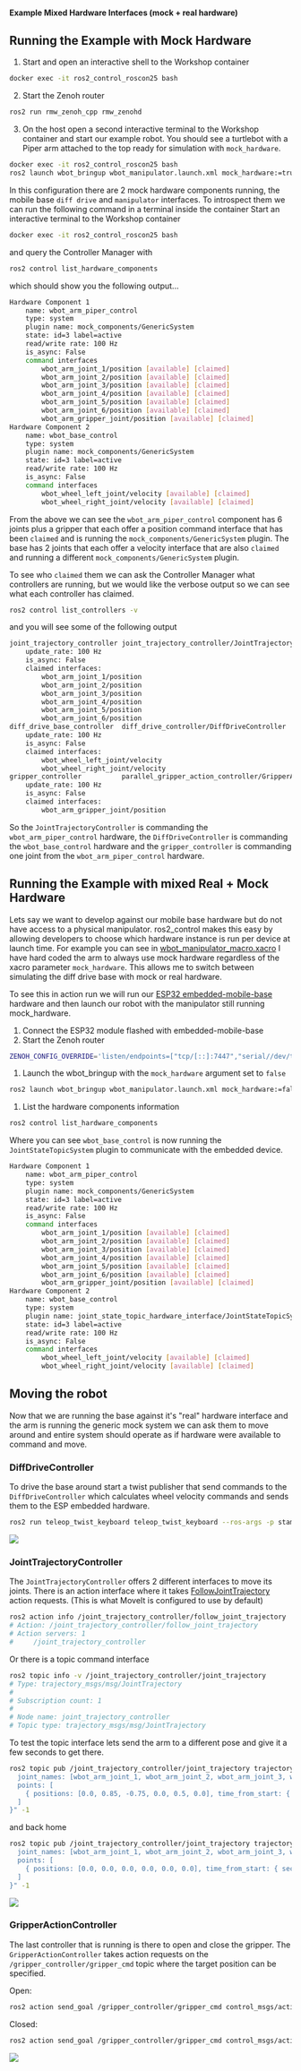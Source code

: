 #### Example Mixed Hardware Interfaces (mock + real hardware)

## Running the Example with Mock Hardware

1. Start and open an interactive shell to the Workshop container
```bash
docker exec -it ros2_control_roscon25 bash
```

2. Start the Zenoh router
```bash
ros2 run rmw_zenoh_cpp rmw_zenohd
```

3. On the host open a second interactive terminal to the Workshop container and start our example robot.
You should see a turtlebot with a Piper arm attached to the top ready for simulation with `mock_hardware`.
```bash
docker exec -it ros2_control_roscon25 bash
ros2 launch wbot_bringup wbot_manipulator.launch.xml mock_hardware:=true
```

In this configuration there are 2 mock hardware components running, the mobile base `diff drive` and `manipulator` interfaces.
To introspect them we can run the following command in a terminal inside the container
Start an interactive terminal to the Workshop container
```bash
docker exec -it ros2_control_roscon25 bash
```
and query the Controller Manager with
```bash
ros2 control list_hardware_components
```

which should show you the following output...
```bash
Hardware Component 1
	name: wbot_arm_piper_control
	type: system
	plugin name: mock_components/GenericSystem
	state: id=3 label=active
	read/write rate: 100 Hz
	is_async: False
	command interfaces
		wbot_arm_joint_1/position [available] [claimed]
		wbot_arm_joint_2/position [available] [claimed]
		wbot_arm_joint_3/position [available] [claimed]
		wbot_arm_joint_4/position [available] [claimed]
		wbot_arm_joint_5/position [available] [claimed]
		wbot_arm_joint_6/position [available] [claimed]
		wbot_arm_gripper_joint/position [available] [claimed]
Hardware Component 2
	name: wbot_base_control
	type: system
	plugin name: mock_components/GenericSystem
	state: id=3 label=active
	read/write rate: 100 Hz
	is_async: False
	command interfaces
		wbot_wheel_left_joint/velocity [available] [claimed]
		wbot_wheel_right_joint/velocity [available] [claimed]
```

From the above we can see the `wbot_arm_piper_control` component has 6 joints plus a gripper that each offer a position command interface that has been `claimed` and is running the `mock_components/GenericSystem` plugin.
The base has 2 joints that each offer a velocity interface that are also `claimed` and running a different `mock_components/GenericSystem` plugin.

To see who `claimed` them we can ask the Controller Manager what controllers are running, but we would like the verbose output so we can see what each controller has claimed.
```bash
ros2 control list_controllers -v
```

and you will see some of the following output
```bash
joint_trajectory_controller joint_trajectory_controller/JointTrajectoryController  active
	update_rate: 100 Hz
	is_async: False
	claimed interfaces:
		wbot_arm_joint_1/position
		wbot_arm_joint_2/position
		wbot_arm_joint_3/position
		wbot_arm_joint_4/position
		wbot_arm_joint_5/position
		wbot_arm_joint_6/position
diff_drive_base_controller  diff_drive_controller/DiffDriveController              active
	update_rate: 100 Hz
	is_async: False
	claimed interfaces:
		wbot_wheel_left_joint/velocity
		wbot_wheel_right_joint/velocity
gripper_controller          parallel_gripper_action_controller/GripperActionController  active
	update_rate: 100 Hz
	is_async: False
	claimed interfaces:
		wbot_arm_gripper_joint/position
```

So the `JointTrajectoryController` is commanding the `wbot_arm_piper_control` hardware, the `DiffDriveController` is commanding the `wbot_base_control` hardware and the `gripper_controller` is commanding one joint from the `wbot_arm_piper_control` hardware.

## Running the Example with mixed Real + Mock Hardware

Lets say we want to develop against our mobile base hardware but do not have access to a physical manipulator.
ros2_control makes this easy by allowing developers to choose which hardware instance is run per device at launch time.
For example you can see in [wbot_manipulator_macro.xacro](../zenoh_host/wbot_bringup/launch/wbot_manipulator.launch.xml#L25) I have hard coded the arm to always use mock hardware regardless of the xacro parameter `mock_hardware`.
This allows me to switch between simulating the diff drive base with mock or real hardware.

To see this in action run we will run our [ESP32 embedded-mobile-base](../embedded-mobile-base/) hardware and then launch our robot with the manipulator still running mock_hardware.

1. Connect the ESP32 module flashed with embedded-mobile-base
1. Start the Zenoh router
```bash
ZENOH_CONFIG_OVERRIDE='listen/endpoints=["tcp/[::]:7447","serial//dev/ttyACM0#baudrate=460800"]' ros2 run rmw_zenoh_cpp rmw_zenohd
```
1. Launch the wbot_bringup with the `mock_hardware` argument set to `false`
```bash
ros2 launch wbot_bringup wbot_manipulator.launch.xml mock_hardware:=false
```
1. List the hardware components information
```bash
ros2 control list_hardware_components
```

Where you can see `wbot_base_control` is now running the `JointStateTopicSystem` plugin to communicate with the embedded device.
```bash
Hardware Component 1
	name: wbot_arm_piper_control
	type: system
	plugin name: mock_components/GenericSystem
	state: id=3 label=active
	read/write rate: 100 Hz
	is_async: False
	command interfaces
		wbot_arm_joint_1/position [available] [claimed]
		wbot_arm_joint_2/position [available] [claimed]
		wbot_arm_joint_3/position [available] [claimed]
		wbot_arm_joint_4/position [available] [claimed]
		wbot_arm_joint_5/position [available] [claimed]
		wbot_arm_joint_6/position [available] [claimed]
		wbot_arm_gripper_joint/position [available] [claimed]
Hardware Component 2
	name: wbot_base_control
	type: system
	plugin name: joint_state_topic_hardware_interface/JointStateTopicSystem
	state: id=3 label=active
	read/write rate: 100 Hz
	is_async: False
	command interfaces
		wbot_wheel_left_joint/velocity [available] [claimed]
		wbot_wheel_right_joint/velocity [available] [claimed]
```

## Moving the robot
Now that we are running the base against it's "real" hardware interface and the arm is running the generic mock system we can ask them to move around and entire system should operate as if hardware were available to command and move.

### DiffDriveController
To drive the base around start a twist publisher that send commands to the `DiffDriveController` which calculates wheel velocity commands and sends them to the ESP embedded hardware.
```bash
ros2 run teleop_twist_keyboard teleop_twist_keyboard --ros-args -p stamped:=true
```

<img src="wbot_teleop.gif">

### JointTrajectoryController
The `JointTrajectoryController` offers 2 different interfaces to move its joints.
There is an action interface where it takes [FollowJointTrajectory](https://github.com/ros-controls/control_msgs/blob/master/control_msgs/action/FollowJointTrajectory.action) action requests. (This is what MoveIt is configured to use by default)
```bash
ros2 action info /joint_trajectory_controller/follow_joint_trajectory
# Action: /joint_trajectory_controller/follow_joint_trajectory
# Action servers: 1
#     /joint_trajectory_controller
```
Or there is a topic command interface
```bash
ros2 topic info -v /joint_trajectory_controller/joint_trajectory
# Type: trajectory_msgs/msg/JointTrajectory
#
# Subscription count: 1
#
# Node name: joint_trajectory_controller
# Topic type: trajectory_msgs/msg/JointTrajectory

```

To test the topic interface lets send the arm to a different pose and give it a few seconds to get there.
```bash
ros2 topic pub /joint_trajectory_controller/joint_trajectory trajectory_msgs/JointTrajectory "{
  joint_names: [wbot_arm_joint_1, wbot_arm_joint_2, wbot_arm_joint_3, wbot_arm_joint_4, wbot_arm_joint_5, wbot_arm_joint_6, ],
  points: [
    { positions: [0.0, 0.85, -0.75, 0.0, 0.5, 0.0], time_from_start: { sec: 2 } },
  ]
}" -1
```

and back home
```bash
ros2 topic pub /joint_trajectory_controller/joint_trajectory trajectory_msgs/JointTrajectory "{
  joint_names: [wbot_arm_joint_1, wbot_arm_joint_2, wbot_arm_joint_3, wbot_arm_joint_4, wbot_arm_joint_5, wbot_arm_joint_6, ],
  points: [
    { positions: [0.0, 0.0, 0.0, 0.0, 0.0, 0.0], time_from_start: { sec: 1 } },
  ]
}" -1
```
<img src="wbot_manipulator_move.gif">

### GripperActionController
The last controller that is running is there to open and close the gripper.
The `GripperActionController` takes action requests on the `/gripper_controller/gripper_cmd` topic where the target position can be specified.

Open:
```bash
ros2 action send_goal /gripper_controller/gripper_cmd control_msgs/action/ParallelGripperCommand "{command: {name: [wbot_arm_gripper_joint], position: [0.03]}}"
```
Closed:
```bash
ros2 action send_goal /gripper_controller/gripper_cmd control_msgs/action/ParallelGripperCommand "{command: {name: [wbot_arm_gripper_joint], position: [0.0]}}"
```

<img src="wbot_gripper.gif">
